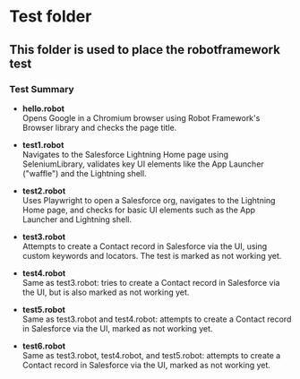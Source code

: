 # Test folder
## This folder is used to place the robotframework test

### Test Summary

- **hello.robot**  
  Opens Google in a Chromium browser using Robot Framework's Browser library and checks the page title.

- **test1.robot**  
  Navigates to the Salesforce Lightning Home page using SeleniumLibrary, validates key UI elements like the App Launcher ("waffle") and the Lightning shell.

- **test2.robot**  
  Uses Playwright to open a Salesforce org, navigates to the Lightning Home page, and checks for basic UI elements such as the App Launcher and Lightning shell.

- **test3.robot**  
  Attempts to create a Contact record in Salesforce via the UI, using custom keywords and locators. The test is marked as not working yet.

- **test4.robot**  
  Same as test3.robot: tries to create a Contact record in Salesforce via the UI, but is also marked as not working yet.

- **test5.robot**  
  Same as test3.robot and test4.robot: attempts to create a Contact record in Salesforce via the UI, marked as not working yet.

- **test6.robot**  
  Same as test3.robot, test4.robot, and test5.robot: attempts to create a Contact record in Salesforce via the UI, marked as not working yet.